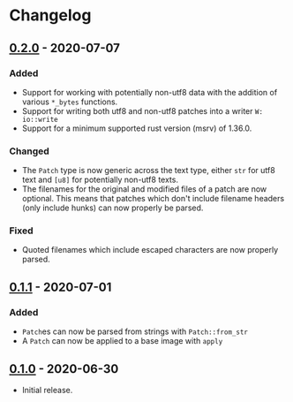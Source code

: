 # Changelog

## [0.2.0] - 2020-07-07
### Added
- Support for working with potentially non-utf8 data with the addition of
  various `*_bytes` functions.
- Support for writing both utf8 and non-utf8 patches into a writer `W: io::write`
- Support for a minimum supported rust version (msrv) of 1.36.0.

### Changed
- The `Patch` type is now generic across the text type, either `str` for utf8
  text and `[u8]` for potentially non-utf8 texts.
- The filenames for the original and modified files of a patch are now
  optional. This means that patches which don't include filename headers
  (only include hunks) can now properly be parsed.

### Fixed
- Quoted filenames which include escaped characters are now properly parsed.

## [0.1.1] - 2020-07-01
### Added
- `Patch`es can now be parsed from strings with `Patch::from_str`
- A `Patch` can now be applied to a base image with `apply`

## [0.1.0] - 2020-06-30
- Initial release.

[0.2.0]: https://github.com/bmwill/diffy/releases/tag/0.2.0
[0.1.1]: https://github.com/bmwill/diffy/releases/tag/0.1.1
[0.1.0]: https://github.com/bmwill/diffy/releases/tag/0.1.0
